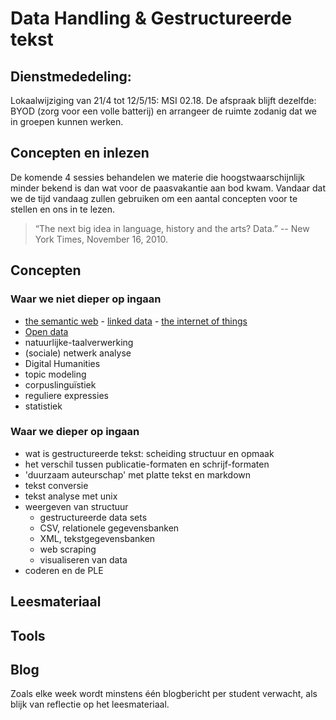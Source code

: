 Data Handling & Gestructureerde tekst
===================================== 

## Dienstmededeling:

Lokaalwijziging van 21/4 tot 12/5/15: MSI 02.18. De afspraak blijft dezelfde: BYOD (zorg voor een volle batterij) en arrangeer de ruimte zodanig dat we in groepen kunnen werken.

## Concepten en inlezen

De komende 4 sessies behandelen we materie die hoogstwaarschijnlijk minder bekend is dan wat voor de paasvakantie aan bod kwam. Vandaar dat we de tijd vandaag zullen gebruiken om een aantal concepten voor te stellen en ons in te lezen.

> “The next big idea in language, history and the arts? Data.” 
-- New York Times, November 16, 2010.

## Concepten

### Waar we niet dieper op ingaan

* [the semantic web](https://en.wikipedia.org/wiki/Semantic_Web) - [linked data](https://en.wikipedia.org/wiki/Linked_data) - [the internet of things](https://en.wikipedia.org/wiki/Internet_of_Things) 
* [Open data](http://en.wikipedia.org/wiki/Open_data)
* natuurlijke-taalverwerking
* (sociale) netwerk analyse
* Digital Humanities
* topic modeling
* corpuslinguïstiek
* reguliere expressies
* statistiek

### Waar we dieper op ingaan

* wat is gestructureerde tekst: scheiding structuur en opmaak
* het verschil tussen publicatie-formaten en schrijf-formaten
* 'duurzaam auteurschap' met platte tekst en markdown
* tekst conversie 
* tekst analyse met unix
* weergeven van structuur 
    * gestructureerde data sets
    * CSV, relationele gegevensbanken
    * XML, tekstgegevensbanken
    * web scraping
    * visualiseren van data
* coderen en de PLE

## Leesmateriaal

## Tools 

## Blog

Zoals elke week wordt minstens één blogbericht per student verwacht, als blijk van reflectie op het leesmateriaal. 